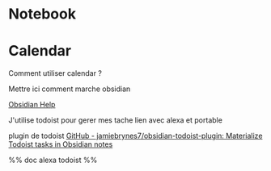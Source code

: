# Notebook



# Calendar 

Comment utiliser calendar ?


Mettre ici comment marche obsidian

[Obsidian Help](https://help.obsidian.md/)


J'utilise todoist pour gerer mes tache 
lien avec alexa et portable 

plugin de todoist  [GitHub - jamiebrynes7/obsidian-todoist-plugin: Materialize Todoist tasks in Obsidian notes](https://github.com/jamiebrynes7/obsidian-todoist-plugin)

%%
doc alexa todoist
%%
